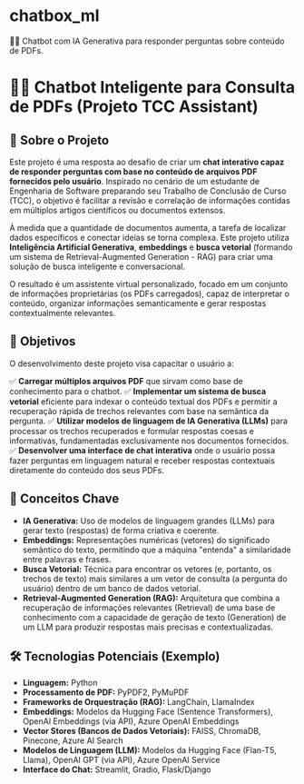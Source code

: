 # chatbox_ml
📄🤖 Chatbot com IA Generativa para responder perguntas sobre conteúdo de PDFs.
# 📄🤖 Chatbot Inteligente para Consulta de PDFs (Projeto TCC Assistant)

## 📌 Sobre o Projeto

Este projeto é uma resposta ao desafio de criar um **chat interativo capaz de responder perguntas com base no conteúdo de arquivos PDF fornecidos pelo usuário**. Inspirado no cenário de um estudante de Engenharia de Software preparando seu Trabalho de Conclusão de Curso (TCC), o objetivo é facilitar a revisão e correlação de informações contidas em múltiplos artigos científicos ou documentos extensos.

À medida que a quantidade de documentos aumenta, a tarefa de localizar dados específicos e conectar ideias se torna complexa. Este projeto utiliza **Inteligência Artificial Generativa**, **embeddings** e **busca vetorial** (formando um sistema de Retrieval-Augmented Generation - RAG) para criar uma solução de busca inteligente e conversacional.

O resultado é um assistente virtual personalizado, focado em um conjunto de informações proprietárias (os PDFs carregados), capaz de interpretar o conteúdo, organizar informações semanticamente e gerar respostas contextualmente relevantes.

## 🎯 Objetivos

O desenvolvimento deste projeto visa capacitar o usuário a:

✅ **Carregar múltiplos arquivos PDF** que sirvam como base de conhecimento para o chatbot.
✅ **Implementar um sistema de busca vetorial** eficiente para indexar o conteúdo textual dos PDFs e permitir a recuperação rápida de trechos relevantes com base na semântica da pergunta.
✅ **Utilizar modelos de linguagem de IA Generativa (LLMs)** para processar os trechos recuperados e formular respostas coesas e informativas, fundamentadas exclusivamente nos documentos fornecidos.
✅ **Desenvolver uma interface de chat interativa** onde o usuário possa fazer perguntas em linguagem natural e receber respostas contextuais diretamente do conteúdo dos seus PDFs.

## 🔑 Conceitos Chave

* **IA Generativa:** Uso de modelos de linguagem grandes (LLMs) para gerar texto (respostas) de forma criativa e coerente.
* **Embeddings:** Representações numéricas (vetores) do significado semântico do texto, permitindo que a máquina "entenda" a similaridade entre palavras e frases.
* **Busca Vetorial:** Técnica para encontrar os vetores (e, portanto, os trechos de texto) mais similares a um vetor de consulta (a pergunta do usuário) dentro de um banco de dados vetorial.
* **Retrieval-Augmented Generation (RAG):** Arquitetura que combina a recuperação de informações relevantes (Retrieval) de uma base de conhecimento com a capacidade de geração de texto (Generation) de um LLM para produzir respostas mais precisas e contextualizadas.

## 🛠️ Tecnologias Potenciais (Exemplo)

* **Linguagem:** Python
* **Processamento de PDF:** PyPDF2, PyMuPDF
* **Frameworks de Orquestração (RAG):** LangChain, LlamaIndex
* **Embeddings:** Modelos da Hugging Face (Sentence Transformers), OpenAI Embeddings (via API), Azure OpenAI Embeddings
* **Vector Stores (Bancos de Dados Vetoriais):** FAISS, ChromaDB, Pinecone, Azure AI Search
* **Modelos de Linguagem (LLM):** Modelos da Hugging Face (Flan-T5, Llama), OpenAI GPT (via API), Azure OpenAI Service
* **Interface do Chat:** Streamlit, Gradio, Flask/Django

